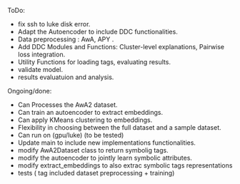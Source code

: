 ToDo:  

- fix ssh to luke disk error.
- Adapt the Autoencoder to include DDC functionalities.
- Data preprocessing : AwA, APY .
- Add DDC Modules and Functions: Cluster-level explanations, Pairwise loss integration.
- Utility Functions for loading tags, evaluating results.
- validate model.
- results evaluatuion and analysis.



Ongoing/done:  

- Can Processes the AwA2 dataset.
- Can train an autoencoder to extract embeddings.
- Can apply KMeans clustering to embeddings.
- Flexibility in choosing between the full dataset and a sample dataset.
- Can run on (gpu/luke) (to be tested)
- Update main to include new implementations functionalities.
- modify AwA2Dataset class to return symbolig tags.
- modify the autoencoder to jointly learn symbolic attributes.
- modify extract_embeddings to also extrac symbolic tags representations
- tests ( tag included dataset preprocessing + training)